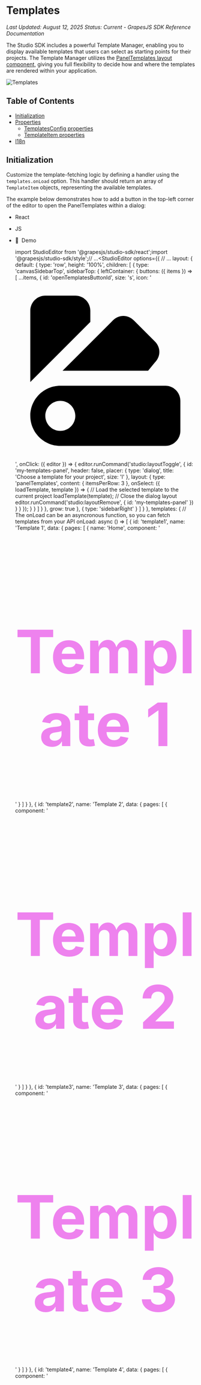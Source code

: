 # Templates

_Last Updated: August 12, 2025_
_Status: Current - GrapesJS SDK Reference Documentation_

The Studio SDK includes a powerful Template Manager, enabling you to display available templates that users can select as starting points for their projects. The Template Manager utilizes the [PanelTemplates layout component](/docs-sdk/configuration/layout/components#paneltemplates), giving you full flexibility to decide how and where the templates are rendered within your application.

![Templates](/docs-sdk/assets/images/templates-c15932661a1b99ef524c8b6cedb492c4.png)

## Table of Contents

- [Initialization](#initialization)
- [Properties](#properties)
  - [TemplatesConfig properties](#templatesconfig-properties)
  - [TemplateItem properties](#templateitem-properties)
- [I18n](#i18n)

## Initialization[​](#initialization "Direct link to Initialization")

Customize the template-fetching logic by defining a handler using the `templates.onLoad` option. This handler should return an array of `TemplateItem` objects, representing the available templates.

The example below demonstrates how to add a button in the top-left corner of the editor to open the PanelTemplates within a dialog:

- React
- JS
- 🍇  Demo

  import StudioEditor from '@grapesjs/studio-sdk/react';import '@grapesjs/studio-sdk/style';// ...<StudioEditor options={{    // ...    layout: {      default: {        type: 'row',        height: '100%',        children: [          {            type: 'canvasSidebarTop',            sidebarTop: {              leftContainer: {                buttons: ({ items }) => [                  ...items,                  {                    id: 'openTemplatesButtonId',                    size: 's',                    icon: '<svg viewBox="0 0 24 24"><path d="M20 14H6C3.8 14 2 15.8 2 18S3.8 22 6 22H20C21.1 22 22 21.1 22 20V16C22 14.9 21.1 14 20 14M6 20C4.9 20 4 19.1 4 18S4.9 16 6 16 8 16.9 8 18 7.1 20 6 20M6.3 12L13 5.3C13.8 4.5 15 4.5 15.8 5.3L18.6 8.1C19.4 8.9 19.4 10.1 18.6 10.9L17.7 12H6.3M2 13.5V4C2 2.9 2.9 2 4 2H8C9.1 2 10 2.9 10 4V5.5L2 13.5Z" /></svg>',                    onClick: ({ editor }) => {                      editor.runCommand('studio:layoutToggle', {                        id: 'my-templates-panel',                        header: false,                        placer: { type: 'dialog', title: 'Choose a template for your project', size: 'l' },                        layout: {                          type: 'panelTemplates',                          content: { itemsPerRow: 3 },                          onSelect: ({ loadTemplate, template }) => {                            // Load the selected template to the current project                            loadTemplate(template);                            // Close the dialog layout                            editor.runCommand('studio:layoutRemove', { id: 'my-templates-panel' })                          }                        }                      });                    }                  }                ]              }            },            grow: true          },          { type: 'sidebarRight' }        ]      }    },    templates: {      // The onLoad can be an asyncronous function, so you can fetch templates from your API      onLoad: async () => [        {          id: 'template1',          name: 'Template 1',          data: {            pages: [              {                name: 'Home',                component: '<h1 class="title">Template 1</h1><style>.title { color: red; font-size: 10rem; text-align: center }</style>'              }            ]          }        },        {          id: 'template2',          name: 'Template 2',          data: {            pages: [              { component: '<h1 class="title">Template 2</h1><style>.title { color: blue; font-size: 10rem; text-align: center }</style>' }            ]          }        },        {          id: 'template3',          name: 'Template 3',          data: {            pages: [              { component: '<h1 class="title">Template 3</h1><style>.title { color: green; font-size: 10rem; text-align: center }</style>' }            ]          }        },        {          id: 'template4',          name: 'Template 4',          data: {            pages: [              { component: '<h1 class="title">Template 4</h1><style>.title { color: violet; font-size: 10rem; text-align: center }</style>' }            ]          }        },      ]    }      }}/>

  import createStudioEditor from '@grapesjs/studio-sdk';import '@grapesjs/studio-sdk/style';// ...createStudioEditor({ // ... layout: { default: { type: 'row', height: '100%', children: [ { type: 'canvasSidebarTop', sidebarTop: { leftContainer: { buttons: ({ items }) => [ ...items, { id: 'openTemplatesButtonId', size: 's', icon: '<svg viewBox="0 0 24 24"><path d="M20 14H6C3.8 14 2 15.8 2 18S3.8 22 6 22H20C21.1 22 22 21.1 22 20V16C22 14.9 21.1 14 20 14M6 20C4.9 20 4 19.1 4 18S4.9 16 6 16 8 16.9 8 18 7.1 20 6 20M6.3 12L13 5.3C13.8 4.5 15 4.5 15.8 5.3L18.6 8.1C19.4 8.9 19.4 10.1 18.6 10.9L17.7 12H6.3M2 13.5V4C2 2.9 2.9 2 4 2H8C9.1 2 10 2.9 10 4V5.5L2 13.5Z" /></svg>', onClick: ({ editor }) => { editor.runCommand('studio:layoutToggle', { id: 'my-templates-panel', header: false, placer: { type: 'dialog', title: 'Choose a template for your project', size: 'l' }, layout: { type: 'panelTemplates', content: { itemsPerRow: 3 }, onSelect: ({ loadTemplate, template }) => { // Load the selected template to the current project loadTemplate(template); // Close the dialog layout editor.runCommand('studio:layoutRemove', { id: 'my-templates-panel' }) } } }); } } ] } }, grow: true }, { type: 'sidebarRight' } ] } }, templates: { // The onLoad can be an asyncronous function, so you can fetch templates from your API onLoad: async () => [ { id: 'template1', name: 'Template 1', data: { pages: [ { name: 'Home', component: '<h1 class="title">Template 1</h1><style>.title { color: red; font-size: 10rem; text-align: center }</style>' } ] } }, { id: 'template2', name: 'Template 2', data: { pages: [ { component: '<h1 class="title">Template 2</h1><style>.title { color: blue; font-size: 10rem; text-align: center }</style>' } ] } }, { id: 'template3', name: 'Template 3', data: { pages: [ { component: '<h1 class="title">Template 3</h1><style>.title { color: green; font-size: 10rem; text-align: center }</style>' } ] } }, { id: 'template4', name: 'Template 4', data: { pages: [ { component: '<h1 class="title">Template 4</h1><style>.title { color: violet; font-size: 10rem; text-align: center }</style>' } ] } }, ] } })

Code

.code-block-amtyg code { max-height: 600px; }

tip

`template.data` is the GrapesJS project data JSON. You can always get the current data from an existing project in Studio via `editor.getProjectData()`.

warning

Templates returned by the custom onLoad handler are shared across all panelTemplates instances. To have different templates in each panel, use the [templates prop](/docs-sdk/configuration/layout/components#paneltemplates) instead.

In this example, instead of using a button, we open the dialog when the editor loads:

- React
- JS
- 🍇  Demo

  import StudioEditor from '@grapesjs/studio-sdk/react';import '@grapesjs/studio-sdk/style';// ...<StudioEditor options={{    // ...    plugins: [      editor =>        editor.onReady(() => {          editor.runCommand('studio:layoutToggle', {            id: 'my-templates-panel',            header: false,            placer: { type: 'dialog', title: 'Choose a template for your project', size: 'l' },            layout: {              type: 'panelTemplates',              content: { itemsPerRow: 3 },              onSelect: ({ loadTemplate, template }) => {                loadTemplate(template);                editor.runCommand('studio:layoutRemove', { id: 'my-templates-panel' })              }            }          });        })    ],    templates: {      onLoad: async () => [        {          id: 'template1',          name: 'Template 1',          data: {            pages: [              {                name: 'Home',                component: '<h1 class="title">Template 1</h1><style>.title { color: red; font-size: 10rem; text-align: center }</style>'              }            ]          }        },        {          id: 'template2',          name: 'Template 2',          data: {            pages: [              { component: '<h1 class="title">Template 2</h1><style>.title { color: blue; font-size: 10rem; text-align: center }</style>' }            ]          }        },        {          id: 'template3',          name: 'Template 3',          data: {            pages: [              { component: '<h1 class="title">Template 3</h1><style>.title { color: green; font-size: 10rem; text-align: center }</style>' }            ]          }        },        {          id: 'template4',          name: 'Template 4',          data: {            pages: [              { component: '<h1 class="title">Template 4</h1><style>.title { color: violet; font-size: 10rem; text-align: center }</style>' }            ]          }        },      ]    }      }}/>

  import createStudioEditor from '@grapesjs/studio-sdk';import '@grapesjs/studio-sdk/style';// ...createStudioEditor({ // ... plugins: [ editor => editor.onReady(() => { editor.runCommand('studio:layoutToggle', { id: 'my-templates-panel', header: false, placer: { type: 'dialog', title: 'Choose a template for your project', size: 'l' }, layout: { type: 'panelTemplates', content: { itemsPerRow: 3 }, onSelect: ({ loadTemplate, template }) => { loadTemplate(template); editor.runCommand('studio:layoutRemove', { id: 'my-templates-panel' }) } } }); }) ], templates: { onLoad: async () => [ { id: 'template1', name: 'Template 1', data: { pages: [ { name: 'Home', component: '<h1 class="title">Template 1</h1><style>.title { color: red; font-size: 10rem; text-align: center }</style>' } ] } }, { id: 'template2', name: 'Template 2', data: { pages: [ { component: '<h1 class="title">Template 2</h1><style>.title { color: blue; font-size: 10rem; text-align: center }</style>' } ] } }, { id: 'template3', name: 'Template 3', data: { pages: [ { component: '<h1 class="title">Template 3</h1><style>.title { color: green; font-size: 10rem; text-align: center }</style>' } ] } }, { id: 'template4', name: 'Template 4', data: { pages: [ { component: '<h1 class="title">Template 4</h1><style>.title { color: violet; font-size: 10rem; text-align: center }</style>' } ] } }, ] } })

Code

## Properties[​](#properties "Direct link to Properties")

### TemplatesConfig properties[​](#templatesconfig-properties "Direct link to TemplatesConfig properties")

Show properties

Property

Type

Description

onLoad

function

Provide a custom handler for loading list of available templates to display in the templates layout panel. It should return an array of TemplateItems.

**Example**

    onLoad: async ({editor, fetchCommunityTemplates}) => {  const response = await fetch('TEMPLATES_URL');  const templates = await response.json();  return templates;}

### TemplateItem properties[​](#templateitem-properties "Direct link to TemplateItem properties")

Show properties

Property

Type

Description

id\*

string

Unique id for this template item.

**Example**

    "template1"

name\*

string

Name displayed for this template item.

**Example**

    "Template 1"

media

string

A thumbnail URL for this template.

**Example**

    "https://example.com/template1.jpg"

author

object

An object containing the name of the author and optionally a link to his socials/website.

**Example**

    {  "name": "GrapesJS",  "link": "grapesjs.com"}

data\*

object

GrapesJS project data that will be loaded when the user selects this template.

**Example**

    {  "pages": [    {      "name": "Home",      "component": "<h1 class=\"red-bg\">Red background template</h1><style>.red-bg { color: white; background: red; height: 100dvh; }</style>"    }  ]}

## I18n[​](#i18n "Direct link to I18n")

The labels of the templates panel can be translated into different languages:

- React
- JS
- 🍇  Demo

  import StudioEditor from '@grapesjs/studio-sdk/react';import '@grapesjs/studio-sdk/style';// ...<StudioEditor options={{    // ...    plugins: [      editor =>        editor.onReady(() => {          editor.runCommand('studio:layoutToggle', {            id: 'my-templates-panel',            header: false,            placer: { type: 'dialog', title: 'Choose a template for your project', size: 'l' },            layout: {              type: 'panelTemplates',              content: { itemsPerRow: 3 },            }          });        })    ],    templates: {      // return empty array      onLoad: async () => []    },    i18n: {      locales: {        en: {          templates: {            notFound: 'No templates found'          }        }      }    }  }}/>

  import createStudioEditor from '@grapesjs/studio-sdk';import '@grapesjs/studio-sdk/style';// ...createStudioEditor({ // ... plugins: [ editor => editor.onReady(() => { editor.runCommand('studio:layoutToggle', { id: 'my-templates-panel', header: false, placer: { type: 'dialog', title: 'Choose a template for your project', size: 'l' }, layout: { type: 'panelTemplates', content: { itemsPerRow: 3 }, } }); }) ], templates: { // return empty array onLoad: async () => [] }, i18n: { locales: { en: { templates: { notFound: 'No templates found' } } } }})

Code
